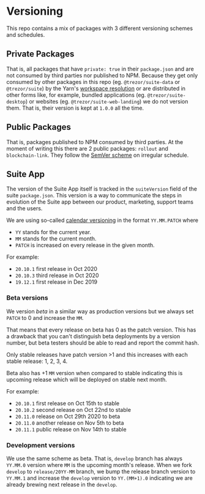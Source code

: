 # Versioning

This repo contains a mix of packages with 3 different versioning schemes and schedules.

## Private Packages

That is, all packages that have `private: true` in their `package.json` and are not consumed by third parties nor published to NPM. Because they get only consumed by other packages in this repo (eg. `@trezor/suite-data` or `@trezor/suite`) by the Yarn's [workspace resolution](https://classic.yarnpkg.com/en/docs/workspaces/) or are distributed in other forms like, for example, bundled applications (eg. `@trezor/suite-desktop`) or websites (eg. `@trezor/suite-web-landing`) we do not version them. That is, their version is kept at `1.0.0` all the time.

## Public Packages

That is, packages published to NPM consumed by third parties. At the moment of writing this there are 2 public packages: `rollout` and `blockchain-link`. They follow the [SemVer scheme](https://semver.org/) on irregular schedule.

## Suite App

The version of the Suite App itself is tracked in the `suiteVersion` field of the suite `package.json`. This version is a way to communicate the steps in evolution of the Suite app between our product, marketing, support teams and the users.

We are using so-called [calendar versioning](https://calver.org/) in the format `YY.MM.PATCH` where
- `YY` stands for the current year.
- `MM` stands for the current month.
- `PATCH` is increased on every release in the given month.

For example:
- `20.10.1` first release in Oct 2020
- `20.10.3` third release in Oct 2020
- `19.12.1` first release in Dec 2019

### Beta versions

We version _beta_ in a similar way as production versions but we always set `PATCH` to 0 and increase the `MM`.

That means that every release on beta has 0 as the patch version. This has a drawback that you can't distinguish beta deployments by a version number, but beta testers should be able to read and report the commit hash.

Only stable releases have patch version >1 and this increases with each stable release: 1, 2, 3, 4.

Beta also has +1 `MM` version when compared to stable indicating this is upcoming release which will be deployed on stable next month.

For example:
- `20.10.1` first release on Oct 15th to stable
- `20.10.2` second release on Oct 22nd to stable
- `20.11.0` release on Oct 29th 2020 to beta
- `20.11.0` another release on Nov 5th to beta
- `20.11.1` public release on Nov 14th to stable

### Development versions

We use the same scheme as beta. That is, `develop` branch has always `YY.MM.0` version where `MM` is the upcoming month's release.
When we fork `develop` to `release/20YY-MM` branch, we bump the release branch version to `YY.MM.1` and
increase the `develop` version to `YY.(MM+1).0` indicating we are already brewing next release in the `develop`.
